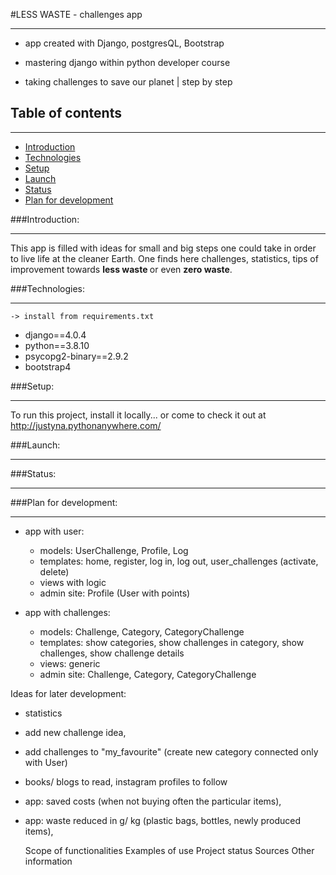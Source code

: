 #LESS WASTE - challenges app
___
* app created with Django, postgresQL, Bootstrap
    
* mastering django within python developer course

* taking challenges to save our planet | step by step

## Table of contents
___
* [Introduction](#introduction)
* [Technologies](#technologies)
* [Setup](#setup)
* [Launch](#launch)
* [Status](#status)
* [Plan for development](#plan-for-development)

###Introduction:
___
This app is filled with ideas for small and big steps 
one could take in order to live life at the cleaner Earth. 
One finds here challenges, statistics, tips of improvement 
towards <b> less waste </b> or even <b> zero waste</b>.

###Technologies:
___
    -> install from requirements.txt
  * django==4.0.4
  * python==3.8.10
  * psycopg2-binary==2.9.2
  * bootstrap4

###Setup:
___
To run this project, install it locally...
or come to check it out at http://justyna.pythonanywhere.com/

###Launch:
___

###Status:
___

###Plan for development:
___
+ app with user:
  + models: UserChallenge, Profile, Log
  + templates: home, register, log in, log out, user_challenges (activate, delete)
  + views with logic
  + admin site: Profile (User with points)
  
+ app with challenges:
  + models: Challenge, Category, CategoryChallenge
  + templates: show categories, show challenges in category, show challenges, show challenge details
  + views: generic
  + admin site: Challenge, Category, CategoryChallenge 

Ideas for later development:
- statistics
- add new challenge idea,
- add challenges to "my_favourite" (create new category connected only with User)
- books/ blogs to read, instagram profiles to follow
- app: saved costs (when not buying often the particular items),
- app: waste reduced in g/ kg (plastic bags, bottles, newly produced items),

  
    Scope of functionalities 
    Examples of use
    Project status 
    Sources
    Other information